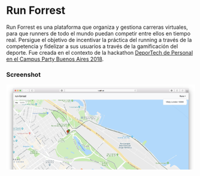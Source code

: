 # Run Forrest

Run Forrest es una plataforma que organiza y gestiona carreras virtuales, para que runners de todo el mundo puedan competir entre ellos en tiempo real. Persigue el objetivo de incentivar la práctica del running a través de la competencia y fidelizar a sus usuarios a través de la gamificación del deporte. Fue creada en el contexto de la hackathon [DeporTech de Personal en el Campus Party Buenos Aires 2018](https://campuse.ro/challenges/deportech/).

### Screenshot

![](docs/screenshot.png)
